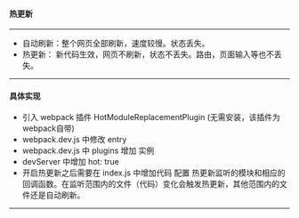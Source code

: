 



#### 热更新

---

- 自动刷新：整个网页全部刷新，速度较慢。状态丢失。
- 热更新： 新代码生效，网页不刷新，状态不丢失。路由，页面输入等也不丢失。

---

#### 具体实现

- 引入 webpack 插件 HotModuleReplacementPlugin (无需安装，该插件为webpack自带)
- webpack.dev.js 中修改 entry 
- webpack.dev.js 中 plugins 增加 实例
- devServer 中增加 hot: true
- 开启热更新之后需要在 index.js 中增加代码 配置 热更新监听的模块和相应的回调函数。在监听范围内的文件（代码）变化会触发热更新，其他范围内的文件还是自动刷新。

---

